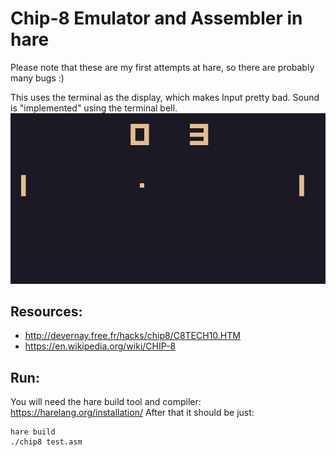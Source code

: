 # Chip-8 Emulator and Assembler in hare

Please note that these are my first attempts at hare,
so there are probably many bugs :)

This uses the terminal as the display, which
makes Input pretty bad.
Sound is "implemented" using the terminal bell.
![Pong](screenshot.png "The included test.asm example running in Alacritty")

## Resources:
* http://devernay.free.fr/hacks/chip8/C8TECH10.HTM
* https://en.wikipedia.org/wiki/CHIP-8

## Run:
You will need the hare build tool and compiler:
https://harelang.org/installation/
After that it should be just:
```
hare build
./chip8 test.asm
```
